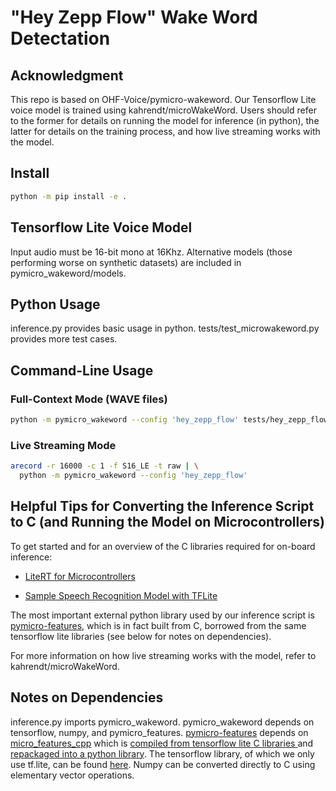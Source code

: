 # "Hey Zepp Flow" Wake Word Detectation

## Acknowledgment 
This repo is based on OHF-Voice/pymicro-wakeword. Our Tensorflow Lite voice model is trained using kahrendt/microWakeWord. Users should refer to the former for details on running the model for inference (in python), the latter for details on the training process, and how live streaming works with the model.

## Install 

``` sh
python -m pip install -e .
```

## Tensorflow Lite Voice Model

Input audio must be 16-bit mono at 16Khz. Alternative models (those performing worse on synthetic datasets) are included in pymicro_wakeword/models.

## Python Usage 

inference.py provides basic usage in python. tests/test_microwakeword.py provides more test cases.

## Command-Line Usage

### Full-Context Mode (WAVE files)

``` sh
python -m pymicro_wakeword --config 'hey_zepp_flow' tests/hey_zepp_flow/01.wav
```

### Live Streaming Mode

``` sh
arecord -r 16000 -c 1 -f S16_LE -t raw | \
  python -m pymicro_wakeword --config 'hey_zepp_flow'
```
## Helpful Tips for Converting the Inference Script to C (and Running the Model on Microcontrollers)

To get started and for an overview of the C libraries required for on-board inference:

* [LiteRT for Microcontrollers](https://ai.google.dev/edge/litert/microcontrollers/get_started)

* [Sample Speech Recognition Model with TFLite](https://github.com/tensorflow/tflite-micro/tree/main/tensorflow/lite/micro/examples/micro_speech)

The most important external python library used by our inference script is [pymicro-features](https://github.com/rhasspy/pymicro-features), which is in fact built from C, borrowed from the same tensorflow lite libraries (see below for notes on dependencies).

For more information on how live streaming works with the model, refer to kahrendt/microWakeWord.

## Notes on Dependencies

inference.py imports pymicro_wakeword. pymicro_wakeword depends on tensorflow, numpy, and pymicro_features. [pymicro-features](https://github.com/rhasspy/pymicro-features) depends on [micro_features_cpp](https://github.com/rhasspy/pymicro-features/blob/master/pymicro_features/__init__.py) which is [compiled from tensorflow lite C libraries ](https://github.com/rhasspy/pymicro-features/blob/master/setup.py) and [repackaged into a python library](https://github.com/rhasspy/pymicro-features/blob/master/python.cpp). The tensorflow library, of which we only use tf.lite, can be found [here](https://github.com/tensorflow/tflite-micro/tree/main/tensorflow/lite). Numpy can be converted directly to C using elementary vector operations. 

